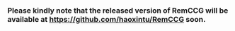 ### Please kindly note that the released version of **RemCCG** will be available at https://github.com/haoxintu/RemCCG soon.


